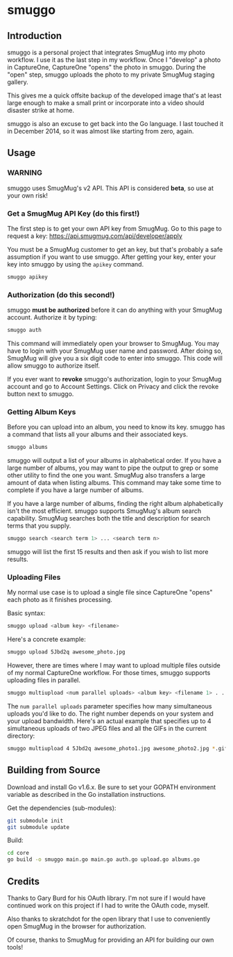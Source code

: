 # smuggo

## Introduction

smuggo is a personal project that integrates SmugMug into my photo workflow.
I use it as the last step in my workflow.  Once I "develop" a photo in
CaptureOne, CaptureOne "opens" the photo in smuggo.  During the "open" step,
smuggo uploads the photo to my private SmugMug staging gallery.

This gives me a quick offsite backup of the developed image that's at least
large enough to make a small print or incorporate into a video should disaster
strike at home.

smuggo is also an excuse to get back into the Go language.  I last touched it
in December 2014, so it was almost like starting from zero, again.

## Usage

### WARNING

smuggo uses SmugMug's v2 API.  This API is considered **beta**, so use at
your own risk!

### Get a SmugMug API Key (do this first!)

The first step is to get your own API key from SmugMug.  Go to this page to
request a key:  https://api.smugmug.com/api/developer/apply

You must be a SmugMug customer to get an key, but that's
probably a safe assumption if you want to use smuggo.  After getting your key,
enter your key into smuggo by using the ````apikey```` command.

````bash
smuggo apikey
````

### Authorization (do this second!)

smuggo **must be authorized** before it can do anything with your SmugMug
account.  Authorize it by typing:

```bash
smuggo auth
```

This command will immediately open your browser to SmugMug.  You may have to
login with your SmugMug user name and password.  After doing so, SmugMug will
give you a six digit code to enter into smuggo.  This code will allow smuggo
to authorize itself.

If you ever want to **revoke** smuggo's authorization, login to your SmugMug
account and go to Account Settings.  Click on Privacy and click the revoke
button next to smuggo.

### Getting Album Keys

Before you can upload into an album, you need to know its key.  smuggo has a
command that lists all your albums and their associated keys.

```bash
smuggo albums
```

smuggo will output a list of your albums in alphabetical order.  If you have a
large number of albums, you may want to pipe the output to grep or some other
utility to find the one you want.  SmugMug also transfers a large amount of
data when listing albums.  This command may take some time to complete if you
have a large number of albums.

If you have a large number of albums, finding the right album alphabetically
isn't the most efficient.  smuggo supports SmugMug's album search capability.
SmugMug searches both the title and description for search terms that you
supply.

````bash
smuggo search <search term 1> ... <search term n>
````

smuggo will list the first 15 results and then ask if you wish to list more
results.

### Uploading Files

My normal use case is to upload a single file since CaptureOne "opens" each
photo as it finishes processing.

Basic syntax:

```bash
smuggo upload <album key> <filename>
```

Here's a concrete example:

```bash
smuggo upload 5Jbd2q awesome_photo.jpg
```

However, there are times where I may want to upload multiple files outside of
my normal CaptureOne workflow.  For those times, smuggo supports uploading
files in parallel.

```bash
smuggo multiupload <num parallel uploads> <album key> <filename 1> . . . <filename n>
```

The ```num parallel uploads``` parameter specifies how many simultaneous
uploads you'd like to do.  The right number depends on your system and your
upload bandwidth.  Here's an actual example that specifies up to 4
simultaneous uploads of two JPEG files and all the GIFs in the current
directory:

```bash
smuggo multiupload 4 5Jbd2q awesome_photo1.jpg awesome_photo2.jpg *.gif
```

## Building from Source

Download and install Go v1.6.x.  Be sure to set your GOPATH environment
variable as described in the Go installation instructions.

Get the dependencies (sub-modules):

````bash
git submodule init 
git submodule update
````

Build:

````bash
cd core
go build -o smuggo main.go main.go auth.go upload.go albums.go
````

## Credits

Thanks to Gary Burd for his OAuth library.  I'm not sure if I would have
continued work on this project if I had to write the OAuth code, myself.

Also thanks to skratchdot for the open library that I use to conveniently open
SmugMug in the browser for authorization.

Of course, thanks to SmugMug for providing an API for building our own
tools!
